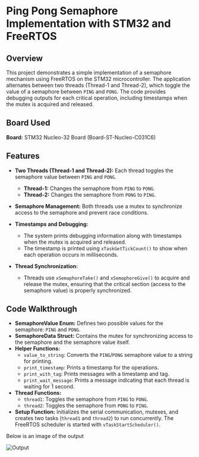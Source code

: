 # Ping Pong Semaphore Implementation with STM32 and FreeRTOS

## Overview

This project demonstrates a simple implementation of a semaphore mechanism using FreeRTOS on the STM32 microcontroller. The application alternates between two threads (Thread-1 and Thread-2), which toggle the value of a semaphore between `PING` and `PONG`. The code provides debugging outputs for each critical operation, including timestamps when the mutex is acquired and released.

## Board Used

**Board:** STM32 Nucleo-32 Board (Board-ST-Nucleo-C031C6)

## Features

- **Two Threads (Thread-1 and Thread-2):** Each thread toggles the semaphore value between `PING` and `PONG`. 
  - **Thread-1:** Changes the semaphore from `PING` to `PONG`.
  - **Thread-2:** Changes the semaphore from `PONG` to `PING`.
  
- **Semaphore Management:** Both threads use a mutex to synchronize access to the semaphore and prevent race conditions.
  
- **Timestamps and Debugging:** 
  - The system prints debugging information along with timestamps when the mutex is acquired and released.
  - The timestamp is printed using `xTaskGetTickCount()` to show when each operation occurs in milliseconds.

- **Thread Synchronization:** 
  - Threads use `xSemaphoreTake()` and `xSemaphoreGive()` to acquire and release the mutex, ensuring that the critical section (access to the semaphore value) is properly synchronized.

## Code Walkthrough

- **SemaphoreValue Enum:** Defines two possible values for the semaphore: `PING` and `PONG`.
- **SemaphoreData Struct:** Contains the mutex for synchronizing access to the semaphore and the semaphore value itself.
- **Helper Functions:**
  - `value_to_string`: Converts the `PING`/`PONG` semaphore value to a string for printing.
  - `print_timestamp`: Prints a timestamp for the operations.
  - `print_with_tag`: Prints messages with a timestamp and tag.
  - `print_wait_message`: Prints a message indicating that each thread is waiting for 1 second.
- **Thread Functions:**
  - `thread1`: Toggles the semaphore from `PING` to `PONG`.
  - `thread2`: Toggles the semaphore from `PONG` to `PING`.
- **Setup Function:** Initializes the serial communication, mutexes, and creates two tasks (`thread1` and `thread2`) to run concurrently. The FreeRTOS scheduler is started with `vTaskStartScheduler()`.


Below is an image of the output

![Output](https://github.com/user-attachments/assets/40e6c948-21db-4e95-ad64-4c21a4bd201f)
